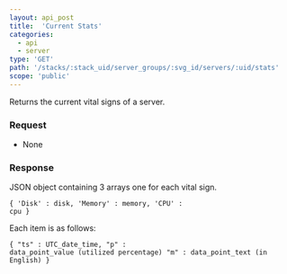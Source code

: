 ```yaml
---
layout: api_post
title:  'Current Stats'
categories:
  - api
  - server
type: 'GET'
path: '/stacks/:stack_uid/server_groups/:svg_id/servers/:uid/stats'
scope: 'public'
---
```


Returns the current vital signs of a server.

### Request

* None

### Response

JSON object containing 3 arrays one for each vital sign.

<code class="inline-code">{
	'Disk' : disk,
	'Memory' : memory,
	'CPU' : cpu
}</code>

Each item is as follows:

<code class="inline-code">{
	"ts" : UTC\_date\_time,
	"p" : data\_point\_value (utilized percentage)
	"m" : data\_point\_text (in English)
}</code>